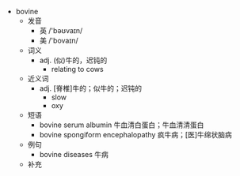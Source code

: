 - bovine
  - 发音
    - 英 /'bəʊvaɪn/
    - 美 /'bovaɪn/
  - 词义
    - adj. (似)牛的，迟钝的
      - relating to cows
  - 近义词
    - adj. [脊椎]牛的；似牛的；迟钝的
      - slow
      - oxy
  - 短语
    - bovine serum albumin 牛血清白蛋白；牛血清清蛋白
    - bovine spongiform encephalopathy 疯牛病；[医]牛绵状脑病
  - 例句
    - bovine diseases 牛病
  - 补充